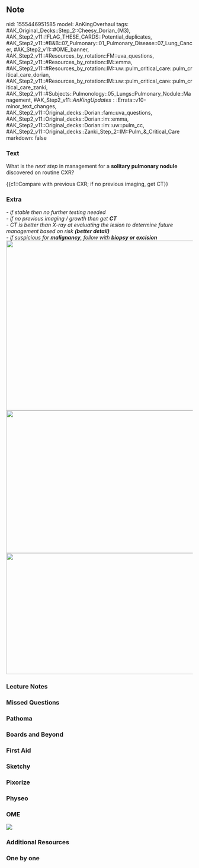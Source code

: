 ## Note
nid: 1555446951585
model: AnKingOverhaul
tags: #AK_Original_Decks::Step_2::Cheesy_Dorian_(M3), #AK_Step2_v11::!FLAG_THESE_CARDS::Potential_duplicates, #AK_Step2_v11::#B&B::07_Pulmonary::01_Pulmonary_Disease::07_Lung_Cancer, #AK_Step2_v11::#OME_banner, #AK_Step2_v11::#Resources_by_rotation::FM::uva_questions, #AK_Step2_v11::#Resources_by_rotation::IM::emma, #AK_Step2_v11::#Resources_by_rotation::IM::uw::pulm_critical_care::pulm_critical_care_dorian, #AK_Step2_v11::#Resources_by_rotation::IM::uw::pulm_critical_care::pulm_critical_care_zanki, #AK_Step2_v11::#Subjects::Pulmonology::05_Lungs::Pulmonary_Nodule::Management, #AK_Step2_v11::$AnKingUpdates::$Errata::v10-minor_text_changes, #AK_Step2_v11::Original_decks::Dorian::fam::uva_questions, #AK_Step2_v11::Original_decks::Dorian::im::emma, #AK_Step2_v11::Original_decks::Dorian::im::uw::pulm_cc, #AK_Step2_v11::Original_decks::Zanki_Step_2::IM::Pulm_&_Critical_Care
markdown: false

### Text
What is the <i>next step</i> in management for a <b>solitary
pulmonary nodule</b> discovered on routine CXR?
<div>
  {{c1::Compare with previous CXR; if no previous imaging, get CT}}
</div>

### Extra
<div>
  <div>
    <i>- if stable then no further testing needed</i>
  </div>
  <div>
    <i>- if no previous imaging / growth then get <b>CT</b></i>
  </div>
  <div>
    <i>- CT is better than X-ray at evaluating the lesion to
    determine future management based on risk <b>(better
    detail)</b></i>
    <div style="font-style: normal;">
      <i>- if suspicious for <b>malignancy</b>, follow with
      <b>biopsy or excision</b></i>
    </div>
  </div>
</div>
<div>
  <i><img src="spn_1606536512074.png" class="" style=
  "height: 457px; width: 545px;"></i>
</div>
<div>
  <i><img src="paste-2114528363937793.jpg" class="" style=
  "height: 384px; width: 545px;"></i>
</div>
<div><img class="" src="risk%20for%20malignancy_1606536512074.png"
style="font-style: italic; height: 326px; width: 545px;"></div>

### Lecture Notes


### Missed Questions


### Pathoma


### Boards and Beyond


### First Aid


### Sketchy


### Pixorize


### Physeo


### OME
<div class="ome-widget">
  <a href="https://onlinemeded.org?ref=anki"><img src=
  "_OME_AnkiFlashcards_General_4.png"></a>
</div>

### Additional Resources


### One by one

